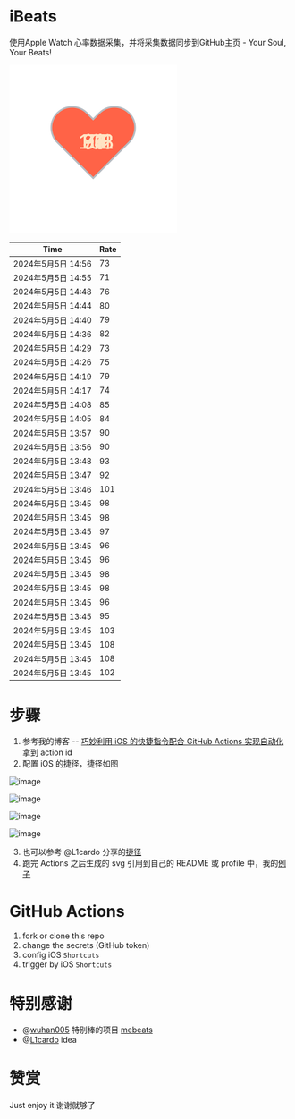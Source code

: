 # iBeats
使用Apple Watch 心率数据采集，并将采集数据同步到GitHub主页 - Your Soul, Your Beats!

![](./files/heart.svg)

<!--START_SECTION:my_heart_rate-->
| Time | Rate | 
 | ---- | ---- | 
| 2024年5月5日 14:56 | 73 |
| 2024年5月5日 14:55 | 71 |
| 2024年5月5日 14:48 | 76 |
| 2024年5月5日 14:44 | 80 |
| 2024年5月5日 14:40 | 79 |
| 2024年5月5日 14:36 | 82 |
| 2024年5月5日 14:29 | 73 |
| 2024年5月5日 14:26 | 75 |
| 2024年5月5日 14:19 | 79 |
| 2024年5月5日 14:17 | 74 |
| 2024年5月5日 14:08 | 85 |
| 2024年5月5日 14:05 | 84 |
| 2024年5月5日 13:57 | 90 |
| 2024年5月5日 13:56 | 90 |
| 2024年5月5日 13:48 | 93 |
| 2024年5月5日 13:47 | 92 |
| 2024年5月5日 13:46 | 101 |
| 2024年5月5日 13:45 | 98 |
| 2024年5月5日 13:45 | 98 |
| 2024年5月5日 13:45 | 97 |
| 2024年5月5日 13:45 | 96 |
| 2024年5月5日 13:45 | 96 |
| 2024年5月5日 13:45 | 98 |
| 2024年5月5日 13:45 | 98 |
| 2024年5月5日 13:45 | 96 |
| 2024年5月5日 13:45 | 95 |
| 2024年5月5日 13:45 | 103 |
| 2024年5月5日 13:45 | 108 |
| 2024年5月5日 13:45 | 108 |
| 2024年5月5日 13:45 | 102 |

<!--END_SECTION:my_heart_rate-->

# 步骤
1. 参考我的博客 -- [巧妙利用 iOS 的快捷指令配合 GitHub Actions 实现自动化](https://github.com/yihong0618/gitblog/issues/198) 拿到 action id
2. 配置 iOS 的捷径，捷径如图

![image](https://user-images.githubusercontent.com/15976103/122154218-0db0b480-ce97-11eb-93bb-5aec07c558dc.png)

![image](https://user-images.githubusercontent.com/15976103/122154236-186b4980-ce97-11eb-8e4b-70551a0391ae.png)

![image](https://user-images.githubusercontent.com/15976103/122154268-2d47dd00-ce97-11eb-902e-3acf292265a9.png)

![image](https://user-images.githubusercontent.com/15976103/122174055-fa144680-ceb4-11eb-9be2-3eb83cd516f7.png)

3. 也可以参考 @L1cardo 分享的[捷径](https://www.icloud.com/shortcuts/6ab6047b459c41ad822ad6b94b1c03d4)
4. 跑完 Actions 之后生成的 svg 引用到自己的 README 或 profile 中，我的[例子](https://github.com/yihong0618) 

# GitHub Actions

1. fork or clone this repo
2. change the secrets (GitHub token)
3. config iOS `Shortcuts` 
4. trigger by iOS `Shortcuts`

# 特别感谢
- @[wuhan005](https://github.com/wuhan005) 特别棒的项目 [mebeats](https://github.com/wuhan005/mebeats)
- @[L1cardo](https://github.com/L1cardo) idea

# 赞赏
Just enjoy it
谢谢就够了
